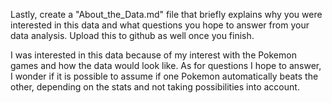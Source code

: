 Lastly, create a "About_the_Data.md" file that briefly explains why you were interested in this data and what questions you hope to answer from your data analysis. Upload this to github as well once you finish.

I was interested in this data because of my interest with the Pokemon games and how the data would look like. As for questions I hope to answer, I wonder if it is possible to assume if one Pokemon automatically beats the other, depending on the stats and not taking possibilities into account.